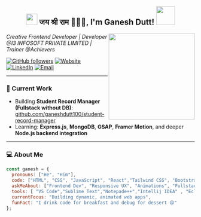 <h2 align="center">
  <img src="https://emojis.slackmojis.com/emojis/images/1531849430/4246/blob-sunglasses.gif?1531849430" width="30"/> जय श्री राम 🚩🙏🏻, I'm Ganesh Dutt! 
  <img src="https://media.giphy.com/media/12oufCB0MyZ1Go/giphy.gif" width="50"/>
</h2>
<img align="right" src="https://media.giphy.com/media/M9gbBd9nbDrOTu1Mqx/giphy.gif" width="230">

<p><em>Creative Frontend Developer | Developer @I3 INFOSOFT PRIVATE LIMITED
 | Trainer @Achievers  </em></p>

[![GitHub followers](https://img.shields.io/github/followers/ganeshdutt100?label=Follow&style=social)](https://github.com/ganeshdutt100)
[![Website](https://img.shields.io/badge/Portfolio-blue?style=flat-square&logo=appveyor)](https://ganeshdutt.netlify.app)
[![LinkedIn](https://img.shields.io/badge/-Ganesh%20Dutt-blue?style=flat-square&logo=Linkedin&logoColor=white)](https://linkedin.com/in/ganeshdutt100)
[![Email](https://img.shields.io/badge/gdutt2304@gmail.com-D14836?style=flat-square&logo=gmail&logoColor=white)](mailto:gdutt2304@gmail.com)

---

### 🔭 Current Work  
- Building **Student Record Manager (Fullstack without DB)**: [github.com/ganeshdutt100/student-record-manager](https://github.com/ganeshdutt100/student-record-manager)  
- Learning: **Express.js**, **MongoDB**, **GSAP**, **Framer Motion**, and deeper **Node.js backend integration**

---

### 💻 About Me  
```javascript
const ganesh = {
  pronouns: ["He", "Him"],
  code: ["HTML", "CSS", "JavaScript", "React","Tailwind CSS", "Bootstrap", "MUI", "Next.js", "Node.js", "Express"],
  askMeAbout: ["Frontend Dev", "Responsive UX", "Animations", "Fullstack Basics"],
  tools: [ "VS Code","Sublime Text","Notepade++","Intellij IDEA" , "Eclipse", "Git"],
  currentFocus: "Building dynamic, animated web apps",
  funFact: "I drink code for breakfast and debug for dessert 😄"
};
